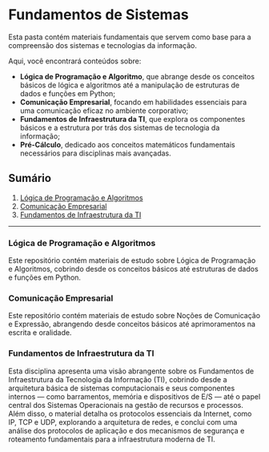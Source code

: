 # Fundamentos de Sistemas
Esta pasta contém materiais fundamentais que servem como base para a compreensão dos sistemas e tecnologias da informação.

Aqui, você encontrará conteúdos sobre:
* **Lógica de Programação e Algoritmo**, que abrange desde os conceitos básicos de lógica e algoritmos até a manipulação de estruturas de dados e funções em Python;
* **Comunicação Empresarial**, focando em habilidades essenciais para uma comunicação eficaz no ambiente corporativo;
* **Fundamentos de Infraestrutura da TI**, que explora os componentes básicos e a estrutura por trás dos sistemas de tecnologia da informação;
* **Pré-Cálculo**, dedicado aos conceitos matemáticos fundamentais necessários para disciplinas mais avançadas.

## Sumário

1.  [Lógica de Programação e Algoritmos](https://github.com/allan-rcos/engenharia-de-software/tree/master/02__fundamentos_de_sistemas/01__lpa__logica_de_programacao_e_algoritmo)
2.  [Comunicação Empresarial](https://github.com/allan-rcos/engenharia-de-software/tree/master/02__fundamentos_de_sistemas/02__ce__comunicacao_empresarial)
3.  [Fundamentos de Infraestrutura da TI](https://github.com/allan-rcos/engenharia-de-software/tree/master/02__fundamentos_de_sistemas/03__fiti__fundamentos_de_infraestrutura_da_ti)
-----

### Lógica de Programação e Algoritmos

Este repositório contém materiais de estudo sobre Lógica de Programação e Algoritmos, cobrindo desde os conceitos básicos até estruturas de dados e funções em Python.

### Comunicação Empresarial

Este repositório contém materiais de estudo sobre Noções de Comunicação e Expressão, abrangendo desde conceitos básicos até aprimoramentos na escrita e oralidade.

### Fundamentos de Infraestrutura da TI

Esta disciplina apresenta uma visão abrangente sobre os Fundamentos de Infraestrutura da Tecnologia da Informação (TI), cobrindo desde a arquitetura básica de sistemas computacionais e seus componentes internos — como barramentos, memória e dispositivos de E/S — até o papel central dos Sistemas Operacionais na gestão de recursos e processos. Além disso, o material detalha os protocolos essenciais da Internet, como IP, TCP e UDP, explorando a arquitetura de redes, e conclui com uma análise dos protocolos de aplicação e dos mecanismos de segurança e roteamento fundamentais para a infraestrutura moderna de TI.
